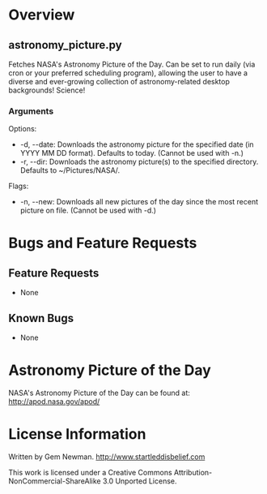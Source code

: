 Overview
========

astronomy_picture.py
--------------------

Fetches NASA's Astronomy Picture of the Day. Can be set to run daily (via cron or your preferred scheduling program), allowing the user to have a diverse and ever-growing collection of astronomy-related desktop backgrounds! Science!

### Arguments

Options:
* -d, --date: Downloads the astronomy picture for the specified date (in YYYY MM DD format). Defaults to today. (Cannot be used with -n.)
* -r, --dir: Downloads the astronomy picture(s) to the specified directory. Defaults to ~/Pictures/NASA/.

Flags:
* -n, --new: Downloads all new pictures of the day since the most recent picture on file. (Cannot be used with -d.)

Bugs and Feature Requests
=========================

Feature Requests
----------------

* None

Known Bugs
----------

* None

Astronomy Picture of the Day
============================

NASA's Astronomy Picture of the Day can be found at:
http://apod.nasa.gov/apod/

License Information
===================

Written by Gem Newman.
http://www.startleddisbelief.com

This work is licensed under a Creative Commons Attribution-NonCommercial-ShareAlike 3.0 Unported License.
